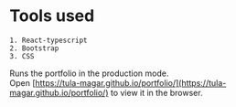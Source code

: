 # Tools used

```
1. React-typescript
2. Bootstrap
3. CSS
```

Runs the portfolio in the production mode.\
Open [https://tula-magar.github.io/portfolio/](https://tula-magar.github.io/portfolio/) to view it in the browser.
